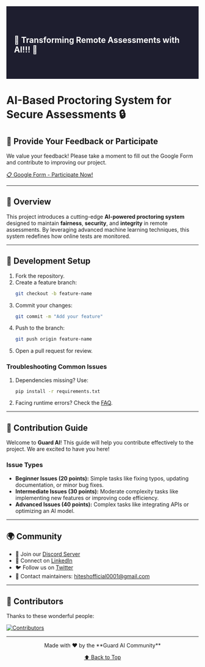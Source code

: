 <div style="display: flex; align-items: center; justify-content: center; padding: 20px; background-color: #1e1e2f; color: white; height: 150px;">
    <h2>🎉 Transforming Remote Assessments with AI!!! 🎉</h2>
</div>

# AI-Based Proctoring System for Secure Assessments 🔒

## 📄 Provide Your Feedback or Participate

We value your feedback! Please take a moment to fill out the Google Form and contribute to improving our project.

[📋 Google Form - Participate Now!](https://docs.google.com/forms/d/e/1FAIpQLSdqqOSG82asLvwYaL6YfR35y2m6t_x_j7SHeS3W4636mzM-oQ/viewform?usp=dialog)

---

## 🌟 Overview

This project introduces a cutting-edge **AI-powered proctoring system** designed to maintain **fairness**, **security**, and **integrity** in remote assessments. By leveraging advanced machine learning techniques, this system redefines how online tests are monitored.

---

## 🔧 Development Setup

1. Fork the repository.
2. Create a feature branch:
    ```bash
    git checkout -b feature-name
    ```
3. Commit your changes:
    ```bash
    git commit -m "Add your feature"
    ```
4. Push to the branch:
    ```bash
    git push origin feature-name
    ```
5. Open a pull request for review.

### Troubleshooting Common Issues

1. Dependencies missing? Use:
    ```bash
    pip install -r requirements.txt
    ```
2. Facing runtime errors? Check the [FAQ](FAQ.md).

---

## 🔧 Contribution Guide

Welcome to **Guard AI**! This guide will help you contribute effectively to the project. We are excited to have you here!

### Issue Types

- **Beginner Issues (20 points):** Simple tasks like fixing typos, updating documentation, or minor bug fixes.
- **Intermediate Issues (30 points):** Moderate complexity tasks like implementing new features or improving code efficiency.
- **Advanced Issues (40 points):** Complex tasks like integrating APIs or optimizing an AI model.

---

## 🌍 Community

- 💬 Join our [Discord Server](https://discord.gg/pBasetQn)
- 🔗 Connect on [LinkedIn](https://www.linkedin.com/in/hitesh-kumar-aiml/)
- 🐦 Follow us on [Twitter](https://x.com/Hitesh_0003)
- 📧 Contact maintainers: [hiteshofficial0001@gmail.com](mailto:hiteshofficial0001@gmail.com)

---

## 🌟 Contributors

Thanks to these wonderful people:

<a href="https://github.com/Hiteshydv001/Guard-AI/graphs/contributors">
  <img src="https://contrib.rocks/image?repo=Hiteshydv001/Guard-AI" alt="Contributors" />
</a>

---

<div align="center">
    Made with ❤️ by the **Guard AI Community**

[⬆ Back to Top](#ai-based-proctoring-system-for-secure-assessments)
</div>
